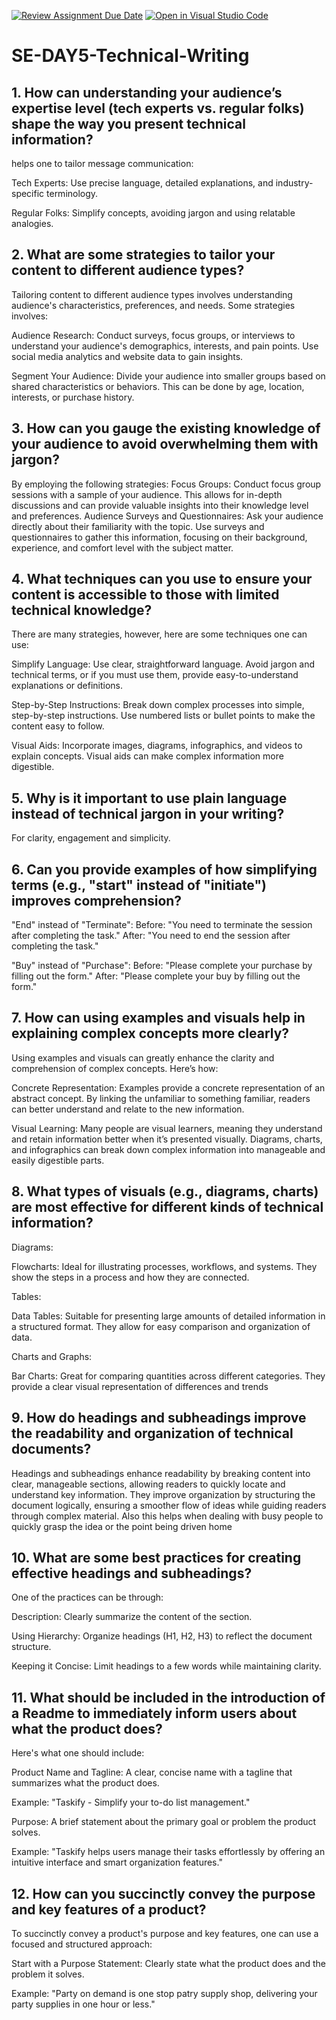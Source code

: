 [![Review Assignment Due Date](https://classroom.github.com/assets/deadline-readme-button-22041afd0340ce965d47ae6ef1cefeee28c7c493a6346c4f15d667ab976d596c.svg)](https://classroom.github.com/a/zsAR-pyY)
[![Open in Visual Studio Code](https://classroom.github.com/assets/open-in-vscode-2e0aaae1b6195c2367325f4f02e2d04e9abb55f0b24a779b69b11b9e10269abc.svg)](https://classroom.github.com/online_ide?assignment_repo_id=18623825&assignment_repo_type=AssignmentRepo)
# SE-DAY5-Technical-Writing
## 1. How can understanding your audience’s expertise level (tech experts vs. regular folks) shape the way you present technical information?

helps one to tailor message communication:

Tech Experts: Use precise language, detailed explanations, and industry-specific terminology.

Regular Folks: Simplify concepts, avoiding jargon and using relatable analogies.

## 2. What are some strategies to tailor your content to different audience types?

Tailoring content to different audience types involves understanding audience's characteristics, preferences, and needs. Some strategies involves:

Audience Research: Conduct surveys, focus groups, or interviews to understand your audience's demographics, interests, and pain points. Use social media analytics and website data to gain insights.

Segment Your Audience: Divide your audience into smaller groups based on shared characteristics or behaviors. This can be done by age, location, interests, or purchase history.

## 3. How can you gauge the existing knowledge of your audience to avoid overwhelming them with jargon?
By employing the following strategies:
Focus Groups: Conduct focus group sessions with a sample of your audience. This allows for in-depth discussions and can provide valuable insights into their knowledge level and preferences.
Audience Surveys and Questionnaires: Ask your audience directly about their familiarity with the topic. Use surveys and questionnaires to gather this information, focusing on their background, experience, and comfort level with the subject matter.

## 4. What techniques can you use to ensure your content is accessible to those with limited technical knowledge?

There are many strategies, however, here are some techniques one can use:

Simplify Language: Use clear, straightforward language. Avoid jargon and technical terms, or if you must use them, provide easy-to-understand explanations or definitions.

Step-by-Step Instructions: Break down complex processes into simple, step-by-step instructions. Use numbered lists or bullet points to make the content easy to follow.

Visual Aids: Incorporate images, diagrams, infographics, and videos to explain concepts. Visual aids can make complex information more digestible.

## 5. Why is it important to use plain language instead of technical jargon in your writing?

For clarity, engagement and simplicity. 

## 6. Can you provide examples of how simplifying terms (e.g., "start" instead of "initiate") improves comprehension?

"End" instead of "Terminate": Before: "You need to terminate the session after completing the task." After: "You need to end the session after completing the task."

"Buy" instead of "Purchase": Before: "Please complete your purchase by filling out the form." After: "Please complete your buy by filling out the form."

## 7. How can using examples and visuals help in explaining complex concepts more clearly?

Using examples and visuals can greatly enhance the clarity and comprehension of complex concepts. Here’s how:

Concrete Representation: Examples provide a concrete representation of an abstract concept. By linking the unfamiliar to something familiar, readers can better understand and relate to the new information.

Visual Learning: Many people are visual learners, meaning they understand and retain information better when it’s presented visually. Diagrams, charts, and infographics can break down complex information into manageable and easily digestible parts.

## 8. What types of visuals (e.g., diagrams, charts) are most effective for different kinds of technical information?

Diagrams:

Flowcharts: Ideal for illustrating processes, workflows, and systems. They show the steps in a process and how they are connected.

Tables:

Data Tables: Suitable for presenting large amounts of detailed information in a structured format. They allow for easy comparison and organization of data.

Charts and Graphs:

Bar Charts: Great for comparing quantities across different categories. They provide a clear visual representation of differences and trends

## 9. How do headings and subheadings improve the readability and organization of technical documents?

Headings and subheadings enhance readability by breaking content into clear, manageable sections, allowing readers to quickly locate and understand key information. They improve organization by structuring the document logically, ensuring a smoother flow of ideas while guiding readers through complex material. Also this helps when dealing with busy people to quickly grasp the idea or the point being driven home

## 10. What are some best practices for creating effective headings and subheadings?

One of the practices can be through:

Description: Clearly summarize the content of the section.

Using Hierarchy: Organize headings (H1, H2, H3) to reflect the document structure.

Keeping it Concise: Limit headings to a few words while maintaining clarity.


## 11. What should be included in the introduction of a Readme to immediately inform users about what the product does?

Here's what one should include:

Product Name and Tagline: A clear, concise name with a tagline that summarizes what the product does.

Example: "Taskify - Simplify your to-do list management."

Purpose: A brief statement about the primary goal or problem the product solves.

Example: "Taskify helps users manage their tasks effortlessly by offering an intuitive interface and smart organization features."



## 12. How can you succinctly convey the purpose and key features of a product?


To succinctly convey a product's purpose and key features, one can use a focused and structured approach:

Start with a Purpose Statement: Clearly state what the product does and the problem it solves.

Example: "Party on demand is one stop patry supply shop, delivering your party supplies in one hour or less."

